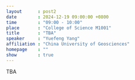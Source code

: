 ```yaml
---
layout      : post2
date        : 2024-12-19 09:00:00 +0800
time        : "09:00 - 10:00"
place       : "College of Science M1001"
title       : "TBA"
speaker     : "Yuefeng Yang"
affiliation : "China University of Geosciences"
homepage    : ""
show        : true
---
```


TBA
